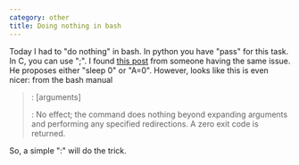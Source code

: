 ```yaml
---
category: other
title: Doing nothing in bash
---
```


Today I had to \"do nothing\" in bash. In python you have \"pass\" for
this task. In C, you can use \";\". I found [this
post](http://ynniv.com/blog/2005/04/doing-nothing-in-bash.html) from
someone having the same issue. He proposes either \"sleep 0\" or
\"A=0\". However, looks like this is even nicer: from the bash manual

> : \[arguments\]
>
> :   No effect; the command does nothing beyond expanding arguments and
>     performing any specified redirections. A zero exit code is
>     returned.
>

So, a simple \":\" will do the trick.
